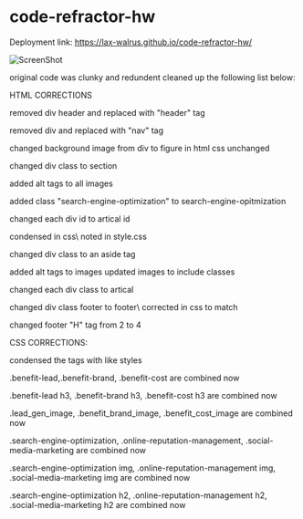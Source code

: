 # code-refractor-hw


Deployment link: https://lax-walrus.github.io/code-refractor-hw/

![ScreenShot](https://lax-walrus.github.io/code-refractor-hw/)


original code was clunky and redundent cleaned up the following list below:

HTML CORRECTIONS

removed div header and replaced with "header" tag

removed div and replaced with "nav" tag

changed background image from div to figure in html css unchanged

changed div class to section

added alt tags to all images

added class "search-engine-optimization" to search-engine-opitmization

changed each div id to artical id

condensed in css\ noted in style.css  

changed div class to an aside tag

added alt tags to images updated images to include classes

changed each div class to artical

changed div class footer to footer\ corrected in css to match

changed footer "H" tag from 2 to 4

CSS CORRECTIONS:

condensed the tags with like styles

.benefit-lead,.benefit-brand, .benefit-cost  are combined now

.benefit-lead h3, .benefit-brand h3, .benefit-cost h3 are combined now

.lead_gen_image, .benefit_brand_image, .benefit_cost_image are combined now

.search-engine-optimization, .online-reputation-management, .social-media-marketing  are combined now

.search-engine-optimization img, .online-reputation-management img, .social-media-marketing img are combined now

.search-engine-optimization h2, .online-reputation-management h2, .social-media-marketing h2  are combined now
